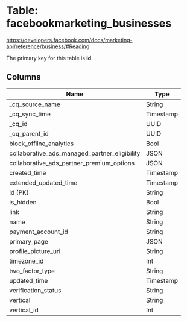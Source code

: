 # Table: facebookmarketing_businesses

https://developers.facebook.com/docs/marketing-api/reference/business/#Reading

The primary key for this table is **id**.

## Columns

| Name          | Type          |
| ------------- | ------------- |
|_cq_source_name|String|
|_cq_sync_time|Timestamp|
|_cq_id|UUID|
|_cq_parent_id|UUID|
|block_offline_analytics|Bool|
|collaborative_ads_managed_partner_eligibility|JSON|
|collaborative_ads_partner_premium_options|JSON|
|created_time|Timestamp|
|extended_updated_time|Timestamp|
|id (PK)|String|
|is_hidden|Bool|
|link|String|
|name|String|
|payment_account_id|String|
|primary_page|JSON|
|profile_picture_uri|String|
|timezone_id|Int|
|two_factor_type|String|
|updated_time|Timestamp|
|verification_status|String|
|vertical|String|
|vertical_id|Int|